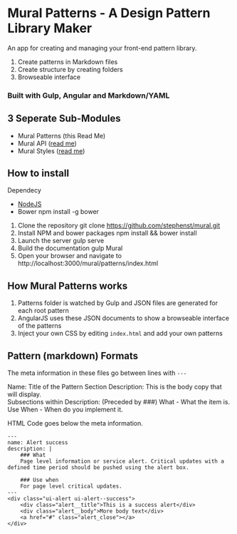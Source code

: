 # Mural Patterns - A Design Pattern Library Maker

An app for creating and managing your front-end pattern library.

1. Create patterns in Markdown files
2. Create structure by creating folders
3. Browseable interface

### Built with Gulp, Angular and Markdown/YAML

## 3 Seperate Sub-Modules
* Mural Patterns (this Read Me)
* Mural API (<a href="../api/Readme.md" target="_blank">read me</a>)
* Mural Styles (<a href="../styles/Readme.md" target="_blank">read me</a>)

## How to install
Dependecy
* [NodeJS](http://nodejs.org/)
* Bower
        npm install -g bower
1. Clone the repository
        git clone https://github.com/stephenst/mural.git
2. Install NPM and bower packages
        npm install && bower install
3. Launch the server
        gulp serve
3. Build the documentation
        gulp Mural
4. Open your browser and navigate to
        http://localhost:3000/mural/patterns/index.html


## How Mural Patterns works
1. Patterns folder is watched by Gulp and JSON files are generated for each root pattern
2. AngularJS uses these JSON documents to show a browseable interface of the patterns
3. Inject your own CSS by editing `index.html` and add your own patterns

## Pattern (markdown) Formats
The meta information in these files go between lines with `---`

Name: Title of the Pattern Section
Description: This is the body copy that will display.  
Subsections within Description: (Preceded by ###)
What - What the item is.
Use When - When do you implement it.

HTML Code goes below the meta information.

    ---
    name: Alert success
    description: |
        ### What
        Page level information or service alert. Critical updates with a defined time period should be pushed using the alert box.
    
        ### Use when
        For page level critical updates.
    ---
    <div class="ui-alert ui-alert--success">
        <div class="alert__title">This is a success alert</div>
        <div class="alert__body">More body text</div>
        <a href="#" class="alert_close"></a>
    </div>
    
